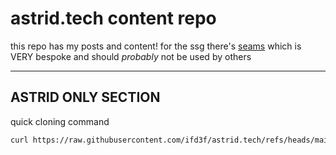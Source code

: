 # astrid.tech content repo

this repo has my posts and content! for the ssg there's
[seams](https://github.com/ifd3f/seams) which is VERY bespoke and should
_probably_ not be used by others

---

## ASTRID ONLY SECTION

quick cloning command

```sh
curl https://raw.githubusercontent.com/ifd3f/astrid.tech/refs/heads/main/atclone.sh | sh
```
